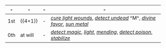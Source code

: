 -|-|-|-
-|-|-|-
1st | {{4+1}} |-| *[cure light wounds]*, *[detect undead]* ^M^, *[divine favor]*, *[sun metal]*
0th | at will |-| *[detect magic]*, *[light]*, *[mending]*, *[detect poison]*, *[stabilize]*

[1st]: #
  [cure light wounds]: :d20spell:cure-light-wounds
  [divine favor]: :d20spell:divine-favor
  [sun metal]: :d20spell:sun-metal

[0th]: #
  [detect magic]: :d20spell:detect-magic
  [light]: :d20spell:light
  [mending]: :d20spell:mending
  [detect poison]: :d20spell:detect-poison
  [stabilize]: :d20spell:stabilize

[Mystery Spells]: #
  [true resurrection]: :d20spell:true-resurrection
  [mass heal]: :d20spell:heal
  [greater restoration]: :d20spell:restoration
  [heal]: :d20spell:heal
  [breath of life]: :d20spell:breath-of-life
  [restoration]: :d20spell:restoration
  [neutralize poison]: :d20spell:neutralize-poison
  [lesser restoration]: :d20spell:restoration
  [detect undead]: :d20spell:detect-undead
